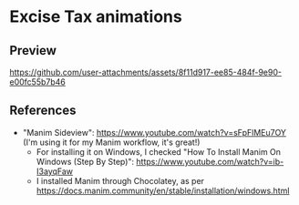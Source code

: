 # Excise Tax animations
## Preview
https://github.com/user-attachments/assets/8f11d917-ee85-484f-9e90-e00fc55b7b46

## References
- "Manim Sideview": https://www.youtube.com/watch?v=sFpFlMEu7OY (I'm using it for my Manim workflow, it's great!)
	- For installing it on Windows, I checked "How To Install Manim On Windows (Step By Step)": https://www.youtube.com/watch?v=ib-I3ayqFaw 
	- I installed Manim through Chocolatey, as per https://docs.manim.community/en/stable/installation/windows.html 
